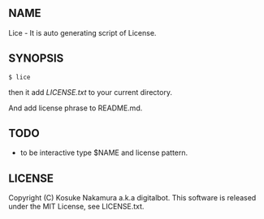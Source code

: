 NAME
-----

Lice - It is auto generating script of License.


SYNOPSIS
-----

```
$ lice
```

then it add _LICENSE.txt_ to your current directory.  

And add license phrase to README.md.


TODO
-----

- to be interactive type $NAME and license pattern.


LICENSE
-----
Copyright (C) Kosuke Nakamura a.k.a digitalbot.
This software is released under the MIT License, see LICENSE.txt.


